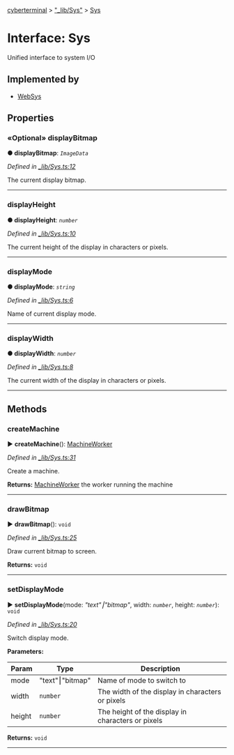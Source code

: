[cyberterminal](../README.md) > ["_lib/Sys"](../modules/__lib_sys_.md) > [Sys](../interfaces/__lib_sys_.sys.md)



# Interface: Sys


Unified interface to system I/O

## Implemented by

* [WebSys](../classes/__lib_websys_.websys.md)


## Properties
<a id="displaybitmap"></a>

### «Optional» displayBitmap

**●  displayBitmap**:  *`ImageData`* 

*Defined in [_lib/Sys.ts:12](https://github.com/FantasyInternet/cyberterminal/blob/HEAD/src/script/_lib/Sys.ts#L12)*



The current display bitmap.




___

<a id="displayheight"></a>

###  displayHeight

**●  displayHeight**:  *`number`* 

*Defined in [_lib/Sys.ts:10](https://github.com/FantasyInternet/cyberterminal/blob/HEAD/src/script/_lib/Sys.ts#L10)*



The current height of the display in characters or pixels.




___

<a id="displaymode"></a>

###  displayMode

**●  displayMode**:  *`string`* 

*Defined in [_lib/Sys.ts:6](https://github.com/FantasyInternet/cyberterminal/blob/HEAD/src/script/_lib/Sys.ts#L6)*



Name of current display mode.




___

<a id="displaywidth"></a>

###  displayWidth

**●  displayWidth**:  *`number`* 

*Defined in [_lib/Sys.ts:8](https://github.com/FantasyInternet/cyberterminal/blob/HEAD/src/script/_lib/Sys.ts#L8)*



The current width of the display in characters or pixels.




___


## Methods
<a id="createmachine"></a>

###  createMachine

► **createMachine**(): [MachineWorker](__lib_machineworker_.machineworker.md)



*Defined in [_lib/Sys.ts:31](https://github.com/FantasyInternet/cyberterminal/blob/HEAD/src/script/_lib/Sys.ts#L31)*



Create a machine.




**Returns:** [MachineWorker](__lib_machineworker_.machineworker.md)
the worker running the machine






___

<a id="drawbitmap"></a>

###  drawBitmap

► **drawBitmap**(): `void`



*Defined in [_lib/Sys.ts:25](https://github.com/FantasyInternet/cyberterminal/blob/HEAD/src/script/_lib/Sys.ts#L25)*



Draw current bitmap to screen.




**Returns:** `void`





___

<a id="setdisplaymode"></a>

###  setDisplayMode

► **setDisplayMode**(mode: *"text"⎮"bitmap"*, width: *`number`*, height: *`number`*): `void`



*Defined in [_lib/Sys.ts:20](https://github.com/FantasyInternet/cyberterminal/blob/HEAD/src/script/_lib/Sys.ts#L20)*



Switch display mode.


**Parameters:**

| Param | Type | Description |
| ------ | ------ | ------ |
| mode | "text"⎮"bitmap"   |  Name of mode to switch to |
| width | `number`   |  The width of the display in characters or pixels |
| height | `number`   |  The height of the display in characters or pixels |





**Returns:** `void`





___


